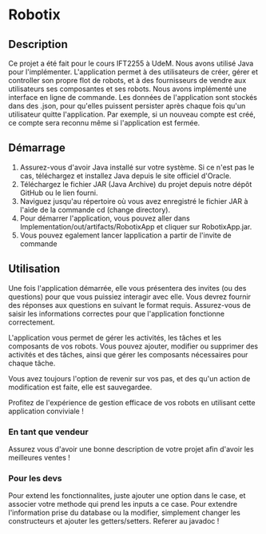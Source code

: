# Robotix

## Description
Ce projet a été fait pour le cours IFT2255 à UdeM. Nous avons utilisé Java pour l'implémenter. L'application permet à des utilisateurs de créer, gérer et controller son 
propre flot de robots, et à des fournisseurs de vendre aux utilisateurs ses composantes et ses robots. Nous avons implémenté une interface en ligne de commande.
Les données de l'application sont stockés dans des .json, pour qu'elles puissent persister après chaque fois qu'un utilisateur quitte l'application. Par exemple, si un 
nouveau compte est créé, ce compte sera reconnu même si l'application est fermée.

## Démarrage

1. Assurez-vous d'avoir Java installé sur votre système. Si ce n'est pas le cas, téléchargez et installez Java depuis le site officiel d'Oracle.
2. Téléchargez le fichier JAR (Java Archive) du projet depuis notre dépôt GitHub ou le lien fourni.
3. Naviguez jusqu'au répertoire où vous avez enregistré le fichier JAR à l'aide de la commande cd (change directory).
4. Pour démarrer l'application, vous pouvez aller dans Implementation/out/artifacts/RobotixApp et cliquer sur RobotixApp.jar.
5. Vous pouvez egalement lancer lapplication a partir de l'invite de commande

## Utilisation

Une fois l'application démarrée, elle vous présentera des invites (ou des questions) pour que vous puissiez interagir avec elle. Vous devrez fournir des réponses aux questions en suivant le format requis. Assurez-vous de saisir les informations correctes pour que l'application fonctionne correctement.

L'application vous permet de gérer les activités, les tâches et les composants de vos robots. Vous pouvez ajouter, modifier ou supprimer des activités et des tâches, ainsi que gérer les composants nécessaires pour chaque tâche.

Vous avez toujours l'option de revenir sur vos pas, et des qu'un action de modification est faite, elle est sauvegardee.

Profitez de l'expérience de gestion efficace de vos robots en utilisant cette application conviviale !

### En tant que vendeur

Assurez vous d'avoir une bonne description de votre projet afin d'avoir les meilleures ventes !

### Pour les devs

Pour extend les fonctionnalites, juste ajouter une option dans le case, et associer votre methode qui prend les inputs a ce case.
Pour extendre l'information prise du database ou la modifier, simplement changer les constructeurs et ajouter les getters/setters.
Referer au javadoc !


